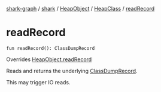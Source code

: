 [shark-graph](../../../index.md) / [shark](../../index.md) / [HeapObject](../index.md) / [HeapClass](index.md) / [readRecord](./read-record.md)

# readRecord

`fun readRecord(): ClassDumpRecord`

Overrides [HeapObject.readRecord](../read-record.md)

Reads and returns the underlying [ClassDumpRecord](#).

This may trigger IO reads.

